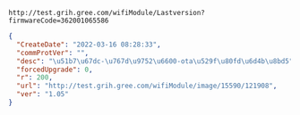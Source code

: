 `http://test.grih.gree.com/wifiModule/Lastversion?firmwareCode=362001065586`

```json
{
  "CreateDate": "2022-03-16 08:28:33",
  "commProtVer": "",
  "desc": "\u51b7\u67dc-\u767d\u9752\u6600-ota\u529f\u80fd\u6d4b\u8bd5",
  "forcedUpgrade": 0,
  "r": 200,
  "url": "http://test.grih.gree.com/wifiModule/image/15590/121908",
  "ver": "1.05"
}
```